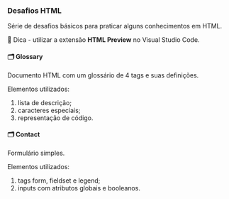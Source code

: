 ### Desafios HTML

Série de desafios básicos para praticar alguns conhecimentos em HTML.

📌 Dica - utilizar a extensão <strong>HTML Preview</strong> no Visual Studio Code.



#### 🗂 Glossary

Documento HTML com um glossário de 4 tags e suas definições.

Elementos utilizados:

1. lista de descrição;
2. caracteres especiais;
3. representação de código.



#### 🗂 Contact

Formulário simples.

Elementos utilizados:

1. tags form, fieldset e legend;
2. inputs com atributos globais e booleanos.
